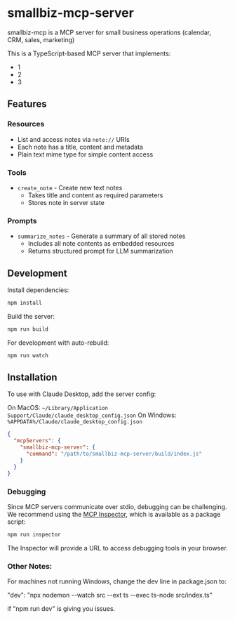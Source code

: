# smallbiz-mcp-server

smallbiz-mcp is a MCP server for small business operations (calendar, CRM, sales, marketing)

This is a TypeScript-based MCP server that implements:

- 1
- 2
- 3

## Features

### Resources
- List and access notes via `note://` URIs
- Each note has a title, content and metadata
- Plain text mime type for simple content access

### Tools
- `create_note` - Create new text notes
  - Takes title and content as required parameters
  - Stores note in server state

### Prompts
- `summarize_notes` - Generate a summary of all stored notes
  - Includes all note contents as embedded resources
  - Returns structured prompt for LLM summarization

## Development

Install dependencies:
```bash
npm install
```

Build the server:
```bash
npm run build
```

For development with auto-rebuild:
```bash
npm run watch
```

## Installation

To use with Claude Desktop, add the server config:

On MacOS: `~/Library/Application Support/Claude/claude_desktop_config.json`
On Windows: `%APPDATA%/Claude/claude_desktop_config.json`

```json
{
  "mcpServers": {
    "smallbiz-mcp-server": {
      "command": "/path/to/smallbiz-mcp-server/build/index.js"
    }
  }
}
```

### Debugging

Since MCP servers communicate over stdio, debugging can be challenging. We recommend using the [MCP Inspector](https://github.com/modelcontextprotocol/inspector), which is available as a package script:

```bash
npm run inspector
```

The Inspector will provide a URL to access debugging tools in your browser.


### Other Notes:

For machines not running Windows, change the dev line in package.json to:

"dev": "npx nodemon --watch src --ext ts --exec ts-node src/index.ts"

if "npm run dev" is giving you issues.